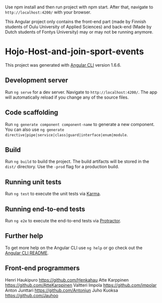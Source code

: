 Use npm install and then run project with npm start. After that, navigate to `http://localhost:4200/` with your browser. 

This Angular project only contains the front-end part (made by Finnish students of Oulu University of Applied Sciences) and back-end (Made by Dutch students of Fontys University) may or may not be running anymore.


# Hojo-Host-and-join-sport-events

This project was generated with [Angular CLI](https://github.com/angular/angular-cli) version 1.6.6.

## Development server

Run `ng serve` for a dev server. Navigate to `http://localhost:4200/`. The app will automatically reload if you change any of the source files.

## Code scaffolding

Run `ng generate component component-name` to generate a new component. You can also use `ng generate directive|pipe|service|class|guard|interface|enum|module`.

## Build

Run `ng build` to build the project. The build artifacts will be stored in the `dist/` directory. Use the `-prod` flag for a production build.

## Running unit tests

Run `ng test` to execute the unit tests via [Karma](https://karma-runner.github.io).

## Running end-to-end tests

Run `ng e2e` to execute the end-to-end tests via [Protractor](http://www.protractortest.org/).

## Further help

To get more help on the Angular CLI use `ng help` or go check out the [Angular CLI README](https://github.com/angular/angular-cli/blob/master/README.md).

## Front-end programmers

Henri Haukipuro     https://github.com/Henkahau
Atte Karppinen      https://github.com/AtteKarppinen
Valtteri Impola     https://github.com/impolar
Anton Junttari      https://github.com/Antonjun
Juho Kuoksa         https://github.com/Jauhoo
